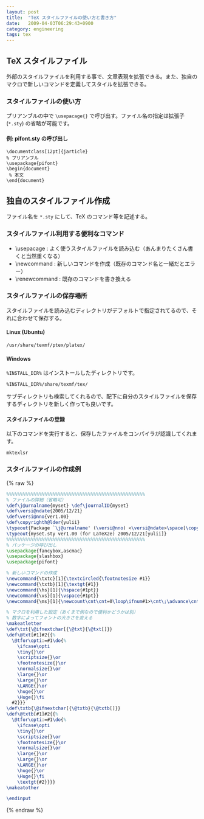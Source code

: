 ```yaml
---
layout: post
title:  "TeX スタイルファイルの使い方と書き方"
date:   2009-04-03T06:29:43+0900
category: engineering
tags: tex
---
```


## TeX スタイルファイル

外部のスタイルファイルを利用する事で、文章表現を拡張できる。また、独自のマクロで新しいコマンドを定義してスタイルを拡張できる。

### スタイルファイルの使い方

プリアンブルの中で `\usepacage{}` で呼び出す。ファイル名の指定は拡張子 (`*.sty`) の省略が可能です。

#### 例: pifont.sty の呼び出し

```text
\documentclass[12pt]{jarticle}
% プリアンブル
\usepackage{pifont}
\begin{document}
 % 本文
\end{document}
```

## 独自のスタイルファイル作成

ファイル名を `*.sty` にして、TeX のコマンド等を記述する。

### スタイルファイル利用する便利なコマンド

- \usepacage : よく使うスタイルファイルを読み込む（あんまりたくさん書くと当然重くなる）
- \newcommand : 新しいコマンドを作成（既存のコマンド名と一緒だとエラー）
- \renewcommand : 既存のコマンドを書き換える

### スタイルファイルの保存場所

スタイルファイルを読み込むディレクトリがデフォルトで指定されてるので、それに合わせて保存する。

#### Linux (Ubuntu)

```
/usr/share/texmf/ptex/platex/
```

#### Windows

`%INSTALL_DIR%` はインストールしたディレクトリです。

```
%INSTALL_DIR%/share/texmf/tex/
```

サブディレクトリも検索してくれるので、配下に自分のスタイルファイルを保存するディレクトリを新しく作っても良いです。

#### スタイルファイルの登録

以下のコマンドを実行すると、保存したファイルをコンパイラが認識してくれます。

```
mktexlsr
```

### スタイルファイルの作成例

{% raw %}
```tex
%%%%%%%%%%%%%%%%%%%%%%%%%%%%%%%%%%%%%%%%%%%%%%%%%%%
% ファイルの詳細（省略可）
\def\j@urnalname{myset} \def\journalID{myset}
\def\versi@ndate{2005/12/21}
\def\versi@nno{ver1.00}
\def\copyrighth@lder{yulii}
\typeout{Package `\j@urnalname' (\versi@nno) <\versi@ndate>\space[\copyrighth@lder]}
\typeout{myset.sty ver1.00 (for LaTeX2e) 2005/12/21[yulii]}
%%%%%%%%%%%%%%%%%%%%%%%%%%%%%%%%%%%%%%%%%%%%%%%%%%%
% パッケージの呼び出し
\usepackage{fancybox,ascmac}
\usepackage{slashbox}
\usepackage{pifont}

% 新しいコマンドの作成
\newcommand{\txtc}[1]{\textcircled{\footnotesize #1}}
\newcommand{\txtb}[1]{\textgt{#1}}
\newcommand{\hs}[1]{\hspace{#1pt}}
\newcommand{\vs}[1]{\vspace{#1pt}}
\newcommand{\ms}[1]{\newcount\cnt\cnt=0\loop\ifnum#1>\cnt\;\advance\cnt by 1\repeat}

% マクロを利用した設定（あくまで例なので便利かどうかは別）
% 数字によってフォントの大きさを変える
\makeatletter
\def\txt{\@ifnextchar[{\@txt}{\@txt[]}}
\def\@txt[#1]#2{{%
  \@tfor\opti:=#1\do{%
    \ifcase\opti
    \tiny{}\or
    \scriptsize{}\or
    \footnotesize{}\or
    \normalsize{}\or
    \large{}\or
    \Large{}\or
    \LARGE{}\or
    \huge{}\or
    \Huge{}\fi
  #2}}}
\def\txtb{\@ifnextchar[{\@txtb}{\@txtb[]}}
\def\@txtb[#1]#2{{%
  \@tfor\opti:=#1\do{%
    \ifcase\opti
    \tiny{}\or
    \scriptsize{}\or
    \footnotesize{}\or
    \normalsize{}\or
    \large{}\or
    \Large{}\or
    \LARGE{}\or
    \huge{}\or
    \Huge{}\fi
    \textgt{#2}}}}
\makeatother

\endinput
```
{% endraw %}
